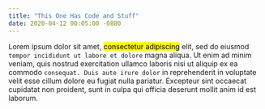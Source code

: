 ```yaml
---
title: "This One Has Code and Stuff"
date: 2020-04-12 00:05:00 -0800
---
```

Lorem ipsum dolor sit amet, <mark>consectetur adipiscing</mark> elit, sed do eiusmod `tempor incididunt ut labore et dolore` magna aliqua. Ut enim ad minim veniam, quis nostrud exercitation ullamco laboris nisi ut aliquip ex ea commodo `consequat. Duis aute irure dolor` in reprehenderit in voluptate velit esse cillum dolore eu fugiat nulla pariatur. Excepteur sint occaecat cupidatat non proident, sunt in culpa qui officia deserunt mollit anim id est laborum.

